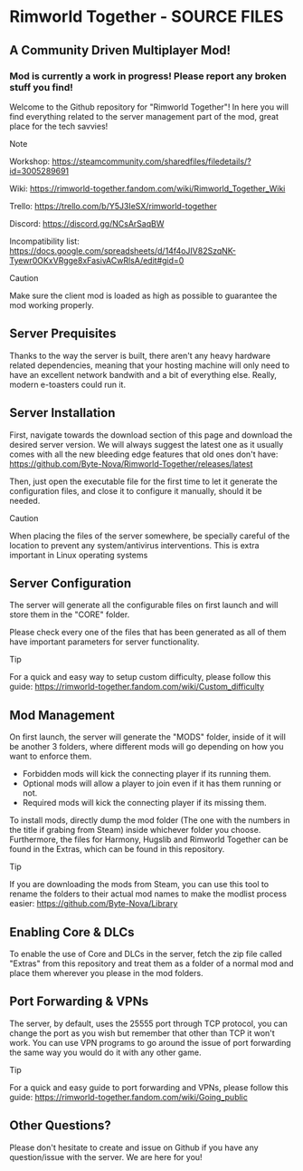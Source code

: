 # Rimworld Together - SOURCE FILES
## A Community Driven Multiplayer Mod!
### Mod is currently a work in progress! Please report any broken stuff you find!

Welcome to the Github repository for "Rimworld Together"! In here you will find everything related to the server management part of the mod, great place for the tech savvies!

> [!NOTE]
> Workshop: https://steamcommunity.com/sharedfiles/filedetails/?id=3005289691
>
> Wiki: https://rimworld-together.fandom.com/wiki/Rimworld_Together_Wiki
>
> Trello: https://trello.com/b/Y5J3IeSX/rimworld-together
> 
> Discord: https://discord.gg/NCsArSaqBW
>
> Incompatibility list: https://docs.google.com/spreadsheets/d/14f4oJIV82SzqNK-Tyewr0OKxVRgge8xFasivACwRlsA/edit#gid=0

> [!CAUTION]
> Make sure the client mod is loaded as high as possible to guarantee the mod working properly.

## Server Prequisites
Thanks to the way the server is built, there aren't any heavy hardware related dependencies, meaning that your hosting machine will only need to have an excellent network bandwith and a bit of everything else. Really, modern e-toasters could run it.

## Server Installation
First, navigate towards the download section of this page and download the desired server version. We will always suggest the latest one as it usually comes with all the new bleeding edge features that old ones don't have: https://github.com/Byte-Nova/Rimworld-Together/releases/latest

Then, just open the executable file for the first time to let it generate the configuration files, and close it to configure it manually, should it be needed.

> [!CAUTION]
> When placing the files of the server somewhere, be specially careful of the location to prevent any system/antivirus interventions. This is extra important in Linux operating systems

## Server Configuration
The server will generate all the configurable files on first launch and will store them in the "CORE" folder.

Please check every one of the files that has been generated as all of them have important parameters for server functionality.

> [!TIP]
> For a quick and easy way to setup custom difficulty, please follow this guide: https://rimworld-together.fandom.com/wiki/Custom_difficulty

## Mod Management
On first launch, the server will generate the "MODS" folder, inside of it will be another 3 folders, where different mods will go depending on how you want to enforce them. 
- Forbidden mods will kick the connecting player if its running them.
- Optional mods will allow a player to join even if it has them running or not.
- Required mods will kick the connecting player if its missing them.

To install mods, directly dump the mod folder (The one with the numbers in the title if grabing from Steam) inside whichever folder you choose.
Furthermore, the files for Harmony, Hugslib and Rimworld Together can be found in the Extras, which can be found in this repository.

> [!TIP]
> If you are downloading the mods from Steam, you can use this tool to rename the folders to their actual mod names to make the modlist process easier: https://github.com/Byte-Nova/Library

## Enabling Core & DLCs
To enable the use of Core and DLCs in the server, fetch the zip file called "Extras" from this repository and treat them as a folder of a normal mod and place them wherever you please in the mod folders.

## Port Forwarding & VPNs
The server, by default, uses the 25555 port through TCP protocol, you can change the port as you wish but remember that other than TCP it won't work. You can use VPN programs to go around the issue of port forwarding the same way you would do it with any other game.

> [!TIP]
> For a quick and easy guide to port forwarding and VPNs, please follow this guide: https://rimworld-together.fandom.com/wiki/Going_public

## Other Questions?
Please don't hesitate to create and issue on Github if you have any question/issue with the server. We are here for you!
